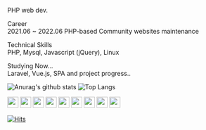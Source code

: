 <p class="has-line-data" data-line-start="0" data-line-end="1">PHP web dev.</p>
<p class="has-line-data" data-line-start="2" data-line-end="4">Career<br>
2021.06 ~ 2022.06  PHP-based Community websites maintenance</p>
<p class="has-line-data" data-line-start="5" data-line-end="7">Technical Skills<br>
PHP, Mysql, Javascript (jQuery), Linux</p>
<p class="has-line-data" data-line-start="7" data-line-end="8">Studying Now...<br>
Laravel, Vue.js, SPA and project progress..


![Anurag's github stats](https://github-readme-stats.vercel.app/api?username=jungmin0917&show_icons=true&theme=tokyonight)
![Top Langs](https://github-readme-stats.vercel.app/api/top-langs/?username=jungmin0917&layout=compact&theme=tokyonight)

<img src="https://img.shields.io/badge/HTML5-E34F26?style=flat&logo=HTML5&logoColor=white" height='25' />
<img src="https://img.shields.io/badge/CSS3-3C72AD?style=flat&logo=CSS3&logoColor=white" height='25' />
<img src="https://img.shields.io/badge/JavaScript-F7DF1E?style=flat&logo=JavaScript&logoColor=white" height='25' />
<img src="https://img.shields.io/badge/jQuery-0769AD?style=flat&logo=jQuery&logoColor=white" height='25' />
<img src="https://img.shields.io/badge/Vue.js-4FC08D?style=flat&logo=Vue.js&logoColor=white" height='25' />
<img src="https://img.shields.io/badge/PHP-red?style=flat&logo=PHP&logoColor=white" height='25' />
<img src="https://img.shields.io/badge/Laravel-FF2D20?style=flat&logo=Laravel&logoColor=white" height='25' />
<img src="https://img.shields.io/badge/MySQL-green?style=flat&logo=MySQL&logoColor=white" height='25' />
<img src="https://img.shields.io/badge/GitHub-181717?style=flat&logo=GitHub&logoColor=white" height='25' />

[![Hits](https://hits.seeyoufarm.com/api/count/incr/badge.svg?url=https%3A%2F%2Fgithub.com%2Fjungmin0917%2Fhit-counter&count_bg=%2379C83D&title_bg=%23555555&icon=&icon_color=%23E7E7E7&title=hits&edge_flat=false)](https://hits.seeyoufarm.com)
